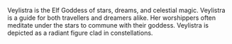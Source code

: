 Veylistra is the Elf Goddess of stars, dreams, and celestial magic. Veylistra is a guide for both travellers and dreamers alike. Her worshippers often meditate under the stars to commune with their goddess. Veylistra is depicted as a radiant figure clad in constellations.